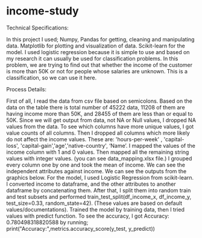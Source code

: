 # income-study

Technical Specifications:

In this project I used;
Numpy, Pandas for getting, cleaning and manipulating data.
Matplotlib for plotting and visualization of data.
Scikit-learn for the model. I used logistic regression because it is simple to use and based on my research it can usually be used for classification problems. In this problem, we are trying to find out that whether the income of the customer is more than 50K or not for people whose salaries are unknown. This is a classification, so we can use it here.

Process Details:

First of all, I read the data from csv file based on semicolons. Based on the data on the table     there is total number of 45222 data, 11208 of them are having income more than 50K, and 28455 of them are less than or equal to 50K. 
Since we will get output from data, not NA or Null values, I dropped NA values from the data.
To see which columns have more unique values, I got value counts of all columns. Then I dropped all columns which more likely do not affect the income values. These are: 'hours-per-week' , 'capital-loss', 'capital-gain','age','native-country', ‘Name’.
I mapped the values of the income column with 1 and 0 values.
Then mapped all the remaining string values with integer values. (you can see data_mapping.xlsx file.)
I grouped every column one by one and took the mean of income. We can see the independent attributes against income. We can see the outputs from the graphics below.
For the model, I used Logistic Regression from scikit-learn. I converted income to dataframe, and the other attributes to another dataframe by concatenating them. After that, I split them    into random train and test subsets and performed train_test_split(df_income_x, df_income_y, test_size=0.33, random_state=42). (These values are based on default values/documentations).
Trained the model by training data, then I tried values with predict function. 
To see the accuracy, I got Accuracy: 0.780498318820588 by running;
 print("Accuracy:",metrics.accuracy_score(y_test, y_predict))
